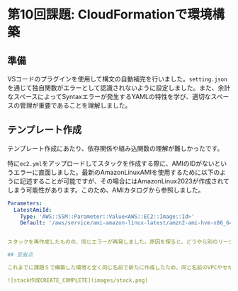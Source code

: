 # 第10回課題: CloudFormationで環境構築

## 準備

VSコードのプラグインを使用して構文の自動補完を行いました。`setting.json`を通じて独自関数がエラーとして認識されないように設定しました。また、余計なスペースによってSyntaxエラーが発生するYAMLの特性を学び、適切なスペースの管理が重要であることを理解しました。

## テンプレート作成

テンプレート作成にあたり、依存関係や組み込関数の理解が難しかったです。

特に`ec2.yml`をアップロードしてスタックを作成する際に、AMIのIDがないというエラーに直面しました。最新のAmazonLinuxAMIを使用するために以下のように記述することが可能ですが、その場合にはAmazonLinux2023が作成されてしまう可能性があります。このため、AMIカタログから参照しました。

```yaml
Parameters:
  LatestAmiId:
    Type: 'AWS::SSM::Parameter::Value<AWS::EC2::Image::Id>'
    Default: '/aws/service/ami-amazon-linux-latest/amzn2-ami-hvm-x86_64-gp2'


スタックを再作成したものの、同じエラーが再発しました。原因を探ると、どうやら別のリージョンのIDを参照していたようです。これにより、リージョンによってIDが異なることを学びました。

## 反省点

これまでに課題５で構築した環境と全く同じ名前で新たに作成したため、同じ名前のVPCやセキュリティグループなどができてしまいました。これにより、どれがCloudFormationで作成したものなのか識別が難しくなってしまったという問題がありました。

![stack作成CREATE_COMPLETE](images/stack.png)
